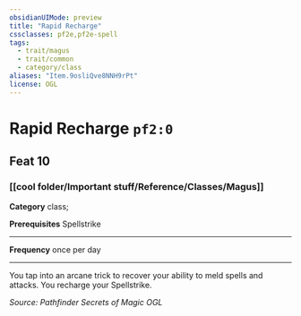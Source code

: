 ```yaml
---
obsidianUIMode: preview
title: "Rapid Recharge"
cssclasses: pf2e,pf2e-spell
tags:
  - trait/magus
  - trait/common
  - category/class
aliases: "Item.9osliQve8NNH9rPt"
license: OGL
---
```

# Rapid Recharge `pf2:0`
## Feat 10
### [[cool folder/Important stuff/Reference/Classes/Magus]]

**Category** class; 



**Prerequisites** Spellstrike
* * *
**Frequency** once per day

* * *

You tap into an arcane trick to recover your ability to meld spells and attacks. You recharge your Spellstrike.

*Source: Pathfinder Secrets of Magic*
*OGL*